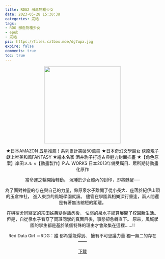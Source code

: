 ```yaml
---
title: RDG2 瀕危物種少女
date: 2023-05-28 15:30:38
categories: 完結
tags:
- RDG 瀕危物種少女
- epub
- 完結
pic: https://files.catbox.moe/dg7upa.jpg
expire: false
comments: true
toc: true
---
```


<div style="text-align:center" class="kratos-post-content">

<img width="250px" src="https://files.catbox.moe/dg7upa.jpg">

<p>
★日本AMAZON 五星推薦！系列累計突破50萬冊
★日本奇幻文學魔女 荻原規子獻上唯美和風FANTASY
★繪本名家 酒井駒子打造古典魅力封面插畫
★【角色原案】岸田メル ×【動畫製作】P.A. WORKS
   日本2013年備受矚目、眾所期待動畫化原作

當命運之輪開始轉動，
   沉睡於少女體內的封印，即將甦醒──

為了面對神靈的存在與自己的力量，鈴原泉水子離開了從小長大、座落於紀伊山頂的玉倉神社，
進入東京的鳳城學園就讀。
儘管在學園與相樂深行重逢，兩人間還是有著無法縮短的距離。

在與宿舍同寢室的宗田姊弟變得熟悉後，
怯弱的泉水子總算展開了校園新生活。
但是，自從泉水子看穿了同班同學的真面目後，事態卻急轉直下。
原來，鳳城學園的學生都是基於某個特殊的理由才會聚集在這裡……!!

Red Data Girl ＝RDG：誰 都希望能得到、
擁有不可思議力量 獨一無二的存在——
</p>

<p>
<a href="https://epubdatabase.azurewebsites.net/EBOOKS/EPUB/完結/RDG 瀕危物種少女/RDG 02 初次化妝.epub?download=1">下載</a>
</p>

</div>